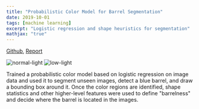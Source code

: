 ```yaml
---
title: "Probabilistic Color Model for Barrel Segmentation"
date: 2019-10-01
tags: [machine learning]
excerpt: "Logistic regression and shape heuristics for segmentation"
mathjax: "true"
---
```


[Github](https://github.com/ijssaggu/Barrel-Detection), [Report](/files/barrel_detection.pdf)

<img src="{{ site.url }}{{ site.baseurl }}/images/normal.jpg" alt="normal-light">

<img src="{{ site.url }}{{ site.baseurl }}/images/low_light.jpg" alt="low-light">

Trained a probabilistic color model based on logistic regression on image data and used it to segment unseen images, detect a blue barrel, and draw a bounding box around it. 
Once the color regions are identified, shape statistics and other higher-level features were used to define "barrelness" and decide where the barrel is located in the images.